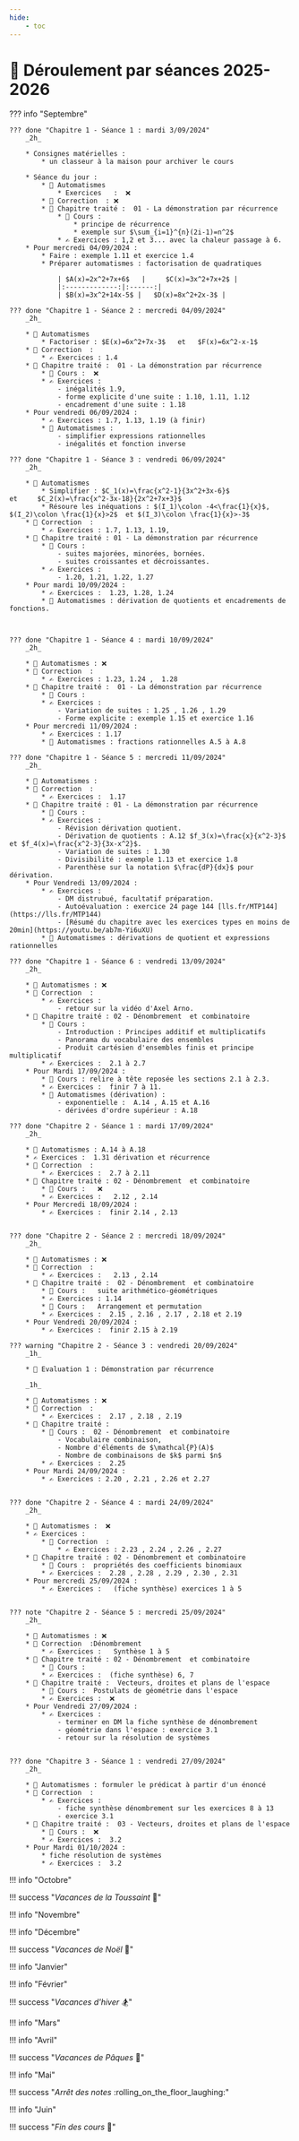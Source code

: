 ```yaml
--- 
hide:
    - toc 
---
```

# 📅 Déroulement par séances 2025-2026


??? info "Septembre"

    ??? done "Chapitre 1 - Séance 1 : mardi 3/09/2024"
		_2h_
		
        * Consignes matérielles :   
            * un classeur à la maison pour archiver le cours

        * Séance du jour :
            * 🚴 Automatismes  
                * Exercices   :  ❌    
            * 💯 Correction  : ❌ 
            * 📅 Chapitre traité :  01 - La démonstration par récurrence
                * 📖 Cours : 
                    * principe de récurrence
					* exemple sur $\sum_{i=1}^{n}(2i-1)=n^2$
				* ✍️ Exercices : 1,2 et 3... avec la chaleur passage à 6. 
        * Pour mercredi 04/09/2024 :
            * Faire : exemple 1.11 et exercice 1.4
			* Préparer automatismes : factorisation de quadratiques  
			
				| $A(x)=2x^2+7x+6$   |     $C(x)=3x^2+7x+2$ |
				|:-------------:|:------:|
				| $B(x)=3x^2+14x-5$ |   $D(x)=8x^2+2x-3$ |
				
	??? done "Chapitre 1 - Séance 2 : mercredi 04/09/2024"
		_2h_ 
		
		* 🚴 Automatismes  
			* Factoriser : $E(x)=6x^2+7x-3$   et   $F(x)=6x^2-x-1$  
		* 💯 Correction  :
			* ✍️ Exercices : 1.4
		* 📅 Chapitre traité :  01 - La démonstration par récurrence
			* 📖 Cours :  ❌
			* ✍️ Exercices : 
				- inégalités 1.9,
				- forme explicite d'une suite : 1.10, 1.11, 1.12
				- encadrement d'une suite : 1.18
		* Pour vendredi 06/09/2024 : 
			* ✍️ Exercices : 1.7, 1.13, 1.19 (à finir) 
			* 🚴 Automatismes : 
				- simplifier expressions rationnelles
				- inégalités et fonction inverse

	??? done "Chapitre 1 - Séance 3 : vendredi 06/09/2024"
		_2h_ 
		 
		* 🚴 Automatismes  
			* Simplifier : $C_1(x)=\frac{x^2-1}{3x^2+3x-6}$ 				et     $C_2(x)=\frac{x^2-3x-18}{2x^2+7x+3}$  
			* Résoure les inéquations : $(I_1)\colon -4<\frac{1}{x}$, $(I_2)\colon \frac{1}{x}>2$  et $(I_3)\colon \frac{1}{x}>-3$
		* 💯 Correction  :
			* ✍️ Exercices : 1.7, 1.13, 1.19, 
		* 📅 Chapitre traité : 01 - La démonstration par récurrence
			* 📖 Cours :  
				- suites majorées, minorées, bornées.
				- suites croissantes et décroissantes.
			* ✍️ Exercices :  
				- 1.20, 1.21, 1.22, 1.27
		* Pour mardi 10/09/2024 : 
			* ✍️ Exercices :  1.23, 1.28, 1.24
			* 🚴 Automatismes : dérivation de quotients et encadrements de fonctions. 
	  

	
	??? done "Chapitre 1 - Séance 4 : mardi 10/09/2024"
		_2h_ 
		 
		* 🚴 Automatismes : ❌ 
		* 💯 Correction  :
			* ✍️ Exercices : 1.23, 1.24 ,  1.28 
		* 📅 Chapitre traité :  01 - La démonstration par récurrence
			* 📖 Cours :   
			* ✍️ Exercices :  	
				- Variation de suites : 1.25 , 1.26 , 1.29
				- Forme explicite : exemple 1.15 et exercice 1.16
		* Pour mercredi 11/09/2024 : 
			* ✍️ Exercices : 1.17  
			* 🚴 Automatismes : fractions rationnelles A.5 à A.8
			
	??? done "Chapitre 1 - Séance 5 : mercredi 11/09/2024"
		_2h_ 

		* 🚴 Automatismes : 
		* 💯 Correction  :
			* ✍️ Exercices :  1.17
		* 📅 Chapitre traité : 01 - La démonstration par récurrence
			* 📖 Cours :   
			* ✍️ Exercices : 
				- Révision dérivation quotient. 
				- Dérivation de quotients : A.12 $f_3(x)=\frac{x}{x^2-3}$ et $f_4(x)=\frac{x^2-3}{3x-x^2}$.
				- Variation de suites : 1.30 
				- Divisibilité : exemple 1.13 et exercice 1.8
				- Parenthèse sur la notation $\frac{dP}{dx}$ pour dérivation.
		* Pour Vendredi 13/09/2024 : 
			* ✍️ Exercices :   
				- DM distrubué, facultatif préparation.
				- Autoévaluation : exercice 24 page 144 [lls.fr/MTP144](https://lls.fr/MTP144) 
				- [Résumé du chapitre avec les exercices types en moins de 20min](https://youtu.be/ab7m-Yi6uXU)
			* 🚴 Automatismes : dérivations de quotient et expressions rationnelles
			
	??? done "Chapitre 1 - Séance 6 : vendredi 13/09/2024"
		_2h_ 
	  
		* 🚴 Automatismes : ❌ 
		* 💯 Correction  :
			* ✍️ Exercices :   
				- retour sur la vidéo d'Axel Arno.
		* 📅 Chapitre traité : 02 - Dénombrement  et combinatoire
			* 📖 Cours :  
				- Introduction : Principes additif et multiplicatifs
				- Panorama du vocabulaire des ensembles
				- Produit cartésien d'ensembles finis et principe multiplicatif
			* ✍️ Exercices :  2.1 à 2.7
		* Pour Mardi 17/09/2024 : 
			* 📖 Cours : relire à tête reposée les sections 2.1 à 2.3.
			* ✍️ Exercices :  finir 7 à 11.
			* 🚴 Automatismes (dérivation) : 	
				- exponentielle :  A.14 , A.15 et A.16
				- dérivées d'ordre supérieur : A.18

	??? done "Chapitre 2 - Séance 1 : mardi 17/09/2024"
		_2h_ 
		 
		* 🚴 Automatismes : A.14 à A.18 
		* ️✍️ Exercices :  1.31 dérivation et récurrence
		* 💯 Correction  :
			* ✍️ Exercices :  2.7 à 2.11
		* 📅 Chapitre traité : 02 - Dénombrement  et combinatoire
			* 📖 Cours :   ❌ 
			* ✍️ Exercices :   2.12 , 2.14
		* Pour Mercredi 18/09/2024 :  
			* ✍️ Exercices :  finir 2.14 , 2.13  
			

	??? done "Chapitre 2 - Séance 2 : mercredi 18/09/2024"
		_2h_ 
 
		* 🚴 Automatismes : ❌
		* 💯 Correction  :
			* ✍️ Exercices :   2.13 , 2.14
		* 📅 Chapitre traité :  02 - Dénombrement  et combinatoire
			* 📖 Cours :   suite arithmético-géométriques
			* ✍️ Exercices : 1.14
			* 📖 Cours :   Arrangement et permutation
			* ✍️ Exercices :  2.15 , 2.16 , 2.17 , 2.18 et 2.19
		* Pour Vendredi 20/09/2024 : 
			* ✍️ Exercices :  finir 2.15 à 2.19   

	??? warning "Chapitre 2 - Séance 3 : vendredi 20/09/2024"
		_1h_
		
		* 💯 Evaluation 1 : Démonstration par récurrence
		
		_1h_ 
 
		* 🚴 Automatismes : ❌
		* 💯 Correction  : 
			* ✍️ Exercices :  2.17 , 2.18 , 2.19
		* 📅 Chapitre traité :  
			* 📖 Cours :  02 - Dénombrement  et combinatoire
				- Vocabulaire combinaison, 
				- Nombre d'éléments de $\mathcal{P}(A)$
				- Nombre de combinaisons de $k$ parmi $n$
			* ✍️ Exercices :  2.25  
		* Pour Mardi 24/09/2024 : 
			* ✍️ Exercices : 2.20 , 2.21 , 2.26 et 2.27	 
		
		
	??? done "Chapitre 2 - Séance 4 : mardi 24/09/2024"
		_2h_ 
		
		* 🚴 Automatismes :  ❌
		* ️✍️ Exercices :  
			* 💯 Correction  :   
				* ✍️ Exercices : 2.23 , 2.24 , 2.26 , 2.27   
		* 📅 Chapitre traité : 02 - Dénombrement et combinatoire
			* 📖 Cours :  propriétés des coefficients binomiaux 
			* ✍️ Exercices :  2.28 , 2.28 , 2.29 , 2.30 , 2.31
		* Pour mercredi 25/09/2024 :  
			* ✍️ Exercices :   (fiche synthèse) exercices 1 à 5
			

	??? note "Chapitre 2 - Séance 5 : mercredi 25/09/2024"
		_2h_ 

		* 🚴 Automatismes : ❌
		* 💯 Correction  :Dénombrement 
			* ✍️ Exercices :   Synthèse 1 à 5
		* 📅 Chapitre traité : 02 - Dénombrement  et combinatoire
			* 📖 Cours :  
			* ✍️ Exercices :  (fiche synthèse) 6, 7
		* 📅 Chapitre traité :  Vecteurs, droites et plans de l'espace
			* 📖 Cours :  Postulats de géométrie dans l'espace
			* ✍️ Exercices :  ❌
		* Pour Vendredi 27/09/2024 : 
			* ✍️ Exercices :  
				- terminer en DM la fiche synthèse de dénombrement
				- géométrie dans l'espace : exercice 3.1
				- retour sur la résolution de systèmes
				

	??? done "Chapitre 3 - Séance 1 : vendredi 27/09/2024"
		_2h_ 
 
		* 🚴 Automatismes : formuler le prédicat à partir d'un énoncé 
		* 💯 Correction  : 
			* ✍️ Exercices :   
				- fiche synthèse dénombrement sur les exercices 8 à 13 
				- exercice 3.1
		* 📅 Chapitre traité :  03 - Vecteurs, droites et plans de l'espace
			* 📖 Cours :  ❌ 
			* ✍️ Exercices :  3.2 
		* Pour Mardi 01/10/2024 : 
			* fiche résolution de systèmes
			* ✍️ Exercices :  3.2 



!!! info "Octobre"
		 	
!!! success "_Vacances de la Toussaint_ :angel:"

!!! info "Novembre"
 
!!! info "Décembre"
 
!!! success "_Vacances de Noël_ :santa:"
 
!!! info "Janvier"
 
!!! info "Février"
	 
!!! success "_Vacances d'hiver_ :snowboarder:"

!!! info "Mars"
		 
			
!!! info "Avril"
  
!!! success "_Vacances de Pâques_ :egg:"

!!! info "Mai"


!!! success "_Arrêt des notes_ :rolling_on_the_floor_laughing:"


!!! info "Juin"

!!! success "_Fin des cours_ :tada:"